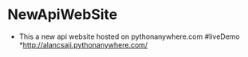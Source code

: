 # NewApiWebSite

* This a new api website hosted on pythonanywhere.com
 #liveDemo
 *http://alancsaji.pythonanywhere.com/
